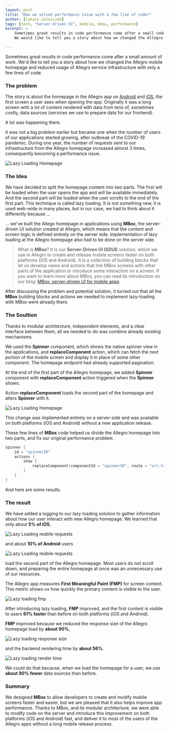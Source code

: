 ```yaml
---
layout: post
title: "How we solved performance issue with a few line of code?"
author: [lukasz.solniczek]
tags: [tech, "Server-driven UI", mobile, mbox, performance]
excerpt: >
    Sometimes great results in code performance come after a small code change.
    We would like to tell you a story about how we changed the Allegro mobile homepage and reduced usage of Allegro service infrastructure with only a few lines of code.

---
```


Sometimes great results in code performance come after a small amount of work.
We'd like to tell you a story about how we changed the Allegro mobile homepage
and reduced usage of Allegro service infrastructure with only a few lines of code.

### The problem

The story is about the homepage in the Allegro app on [Android](https://play.google.com/store/apps/details?id=pl.allegro)
and [iOS](https://apps.apple.com/pl/app/allegro/id305659772), the first screen a user sees when opening the app.
Originally it was a long screen with a lot of content rendered with data from tens of, sometimes costly, data sources (services we use to prepare data for our frontend).

A lot was happening there.

It was not a big problem earlier but became one when the number of users of our applications started growing, after outbreak of the COVID-19 pandemic.
During one year, the number of requests sent to our infrastructure from the Allegro homepage increased almost 3 times, consequently becoming a performance issue.

![Lazy Loading Homepage](/img/articles/2022-10-21-lazy-loading-with-mbox/lazy-loading-rps.png)

### The Idea

We have decided to split the homepage content into two parts. The first will be loaded when the user opens the app and will be available immediately.
And the second part will be loaded when the user scrolls to the end of the first part.
This technique is called lazy loading.
It is not something new, it is used web-wide in many places, but in our case, we had to think about it differently because …

... we've built the Allego homepage in applications using **MBox**, the server-driven UI solution created at Allegro, which means that the content and screen logic is defined entirely on the server side. 
Implementation of lazy loading at the Allegro homepage also had to be done on the server side.

> What is **MBox**? It is our **Server-Driven UI (SDUI)** solution, which we use in Allegro to create and release mobile screens faster on both platforms (iOS and Android). It is a collection of building blocks that let us develop views and actions that link MBox screens with other parts of the application or introduce some interaction on a screen.
If you want to learn more about MBox, you can read its introduction on our blog: [MBox: server-driven UI for mobile apps](https://blog.allegro.tech/2022/08/mbox-server-driven-ui-for-mobile-apps.html).

After discussing the problem and potential solution, it turned out that all the **MBox** building blocks and actions we
needed to implement lazy-loading with MBox were already there.

### The Soultion

Thanks to modular architecture, independent elements, and a clear interface between them, all we needed to do was combine already existing mechanisms.

We used the **Spinner** component, which shows the native spinner view in the applications, and **replaceComponent** action, which can fetch the next portion of the mobile screen and display it in place of some other component.
The homepage endpoint had already supported pagination.

At the end of the first part of the Allegro homepage, we added **Spinner** component with **replaceComponent** action triggered when the **Spinner** shows.

Action **replaceComponent** loads the second part of the homepage and alters **Spinner** with it.

![Lazy Loading Homepage](/img/articles/2022-10-21-lazy-loading-with-mbox/lazy-loading-homepage.png)

This change was implemented entirely on a server-side and was available on both platforms (iOS and Android) without a new application release.

These few lines of **MBox** code helped us divide the Allegro homepage into two parts, and fix our original performance problem.

```kotlin
spinner {
    id = "spinnerID"
    actions {
        show {
            replaceComponent(componentId = "spinnerID", route = "url-to-second-part")
        }
    }
}
```

And here are some results.

### The result

We have added a logging to our lazy loading solution to gather information about how our user interact with new Allegro homepage.
We learned that only about **5% of iOS**, 

![Lazy Loading mobile requests](/img/articles/2022-10-21-lazy-loading-with-mbox/lazy-loading-mobile-requests-ios.png)

and about **10% of Android** users

![Lazy Loading mobile requests](/img/articles/2022-10-21-lazy-loading-with-mbox/lazy-loading-mobile-requests-android.png)

load the second part of the Allegro homepage.
Most users do not scroll down, and preparing the entire homepage at once was an unnecessary use of our resources.

The Allegro app measures **First Meaningful Paint (FMP)** for screen content. This metric shows us how quickly the primary content is visible to the user.

![Lazy loading fmp](/img/articles/2022-10-21-lazy-loading-with-mbox/lazy-loading-fmp.png)

After introducing lazy loading, **FMP** improved, and the first content is visible to users **61% faster** than before on both platforms (iOS and Android).

**FMP** improved because we reduced the response size of the Allegro homepage load by **about 90%**, 

![Lazy loading response size](/img/articles/2022-10-21-lazy-loading-with-mbox/lazy-loading-response-size.png)

and the backend rendering time by **about 56%**.

![Lazy loading render time](/img/articles/2022-10-21-lazy-loading-with-mbox/lazy-loading-render-time.png)

We could do that because, when we load the homepage for a user, we use **about 90% fewer** data sources than before.

### Summary

We designed **MBox** to allow developers to create and modify mobile screens faster and easier, but we are pleased that it also helps improve app performance. Thanks to MBox, and its modular architecture, we were able to modify
code on the server and introduce this improvement on both platforms (iOS and Android) fast, and deliver it to most of the users of the Allegro apps without a long mobile release process.
